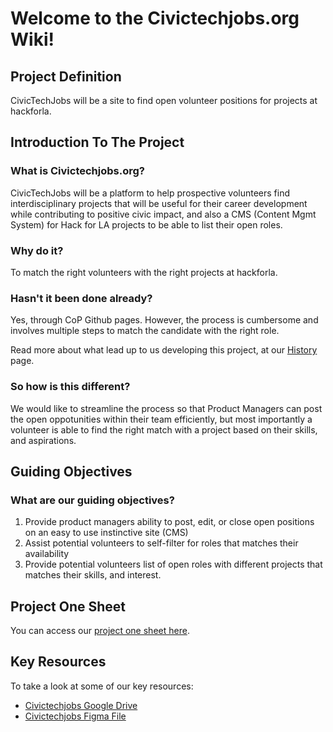 # Welcome to the Civictechjobs.org Wiki!

## Project Definition

CivicTechJobs will be a site to find open volunteer positions for projects at hackforla.

## Introduction To The Project

### What is Civictechjobs.org?

CivicTechJobs will be a platform to help prospective volunteers find interdisciplinary projects that will be useful for their career development while contributing to positive civic impact, and also a CMS (Content Mgmt System) for Hack for LA projects to be able to list their open roles.

### Why do it?

To match the right volunteers with the right projects at hackforla.

### Hasn't it been done already?

Yes, through CoP Github pages. However, the process is cumbersome and involves multiple steps to match the candidate with the right role.

Read more about what lead up to us developing this project, at our [History](History) page.

### So how is this different?

We would like to streamline the process so that Product Managers can post the open oppotunities within their team efficiently, but most importantly a volunteer is able to find the right match with a project based on their skills, and aspirations.

## Guiding Objectives

### What are our guiding objectives?

1. Provide product managers ability to post, edit, or close open positions on an easy to use instinctive site (CMS)
2. Assist potential volunteers to self-filter for roles that matches their availability
3. Provide potential volunteers list of open roles with different projects that matches their skills, and interest.

## Project One Sheet

You can access our [project one sheet here]().

## Key Resources

To take a look at some of our key resources:

- [Civictechjobs Google Drive](https://drive.google.com/drive/folders/1hXxvpC8W5Uuzjqo4CxnjDpAMI7sbVnq8?usp=sharing)
- [Civictechjobs Figma File](https://www.figma.com/file/G5bOqhud6azbxyR9El9Ygp/Civic-Tech-Jobs?node-id=0%3A1)
